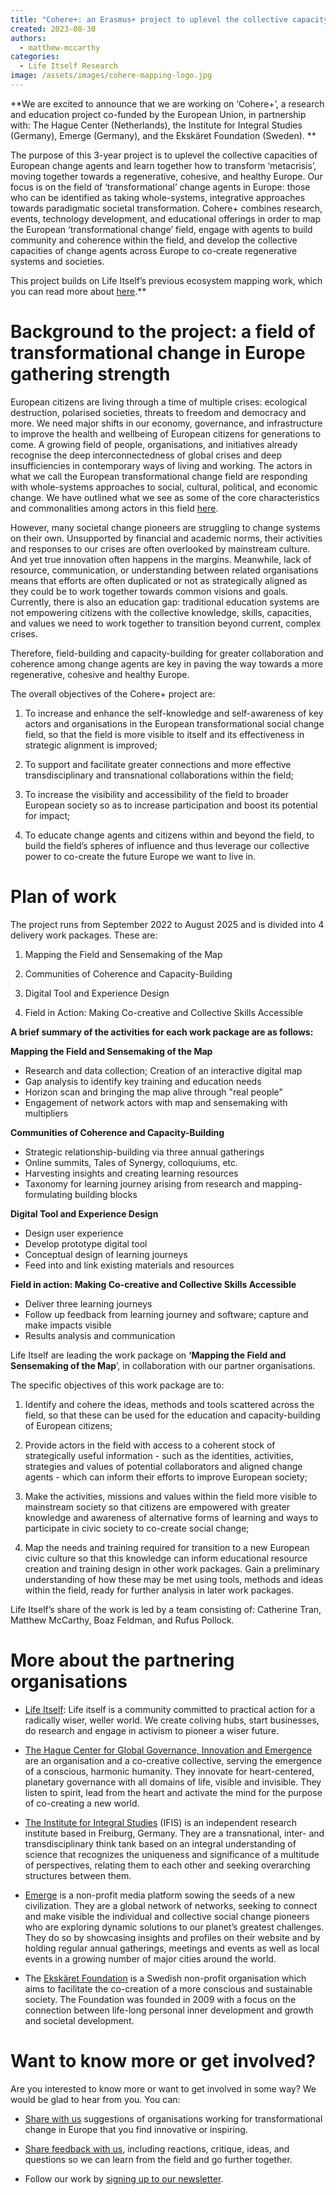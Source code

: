 ```yaml
---
title: "Cohere+: an Erasmus+ project to uplevel the collective capacity of European change agents"
created: 2023-08-30
authors: 
  - matthew-mccarthy
categories: 
  - Life Itself Research
image: /assets/images/cohere-mapping-logo.jpg
---
```


**We are excited to announce that we are working on ‘Cohere+’, a research and education project co-funded by the European Union, in partnership with: The Hague Center (Netherlands), the Institute for Integral Studies (Germany), Emerge (Germany), and the Ekskäret Foundation (Sweden). **

The purpose of this 3-year project is to uplevel the collective capacities of European change agents and learn together how to transform ‘metacrisis’, moving together towards a regenerative, cohesive, and healthy Europe. Our focus is on the field of ‘transformational’ change agents in Europe: those who can be identified as taking whole-systems, integrative approaches towards paradigmatic societal transformation. Cohere+ combines research, events, technology development, and educational offerings in order to map the European ‘transformational change’ field, engage with agents to build community and coherence within the field, and develop the collective capacities of change agents across Europe to co-create regenerative systems and societies. 

This project builds on Life Itself’s previous ecosystem mapping work, which you can read more about [here](https://lifeitself.org/initiatives/ecosystem-mapping).**

# Background to the project: a field of transformational change in Europe gathering strength

European citizens are living through a time of multiple crises: ecological destruction, polarised societies, threats to freedom and democracy and more. We need major shifts in our economy, governance, and infrastructure to improve the health and wellbeing of European citizens for generations to come. A growing field of people, organisations, and initiatives already recognise the deep interconnectedness of global crises and deep insufficiencies in contemporary ways of living and working. The actors in what we call the European transformational change field are responding with whole-systems approaches to social, cultural, political, and economic change. We have outlined what we see as some of the core characteristics and commonalities among actors in this field [here](https://lifeitself.org/ecosystem). 
  
However, many societal change pioneers are struggling to change systems on their own. Unsupported by financial and academic norms, their activities and responses to our crises are often overlooked by mainstream culture. And yet true innovation often happens in the margins. Meanwhile, lack of resource, communication, or understanding between related organisations means that efforts are often duplicated or not as strategically aligned as they could be to work together towards common visions and goals. Currently, there is also an education gap: traditional education systems are not empowering citizens with the collective knowledge, skills, capacities, and values we need to work together to transition beyond current, complex crises. 

Therefore, field-building and capacity-building for greater collaboration and coherence among change agents are key in paving the way towards a more regenerative, cohesive and healthy Europe.

The overall objectives of the Cohere+ project are:

1. To increase and enhance the self-knowledge and self-awareness of key actors and organisations in the European transformational social change field, so that the field is more visible to itself and its effectiveness in strategic alignment is improved;
    
2. To support and facilitate greater connections and more effective transdisciplinary and transnational collaborations within the field;
    
3. To increase the visibility and accessibility of the field to broader European society so as to increase participation and boost its potential for impact;
    
4. To educate change agents and citizens within and beyond the field, to build the field’s spheres of influence and thus leverage our collective power to co-create the future Europe we want to live in. 
    
# Plan of work

The project runs from September 2022 to August 2025 and is divided into 4 delivery work packages. These are:

1. Mapping the Field and Sensemaking of the Map
    
2. Communities of Coherence and Capacity-Building
    
3. Digital Tool and Experience Design
    
4. Field in Action: Making Co-creative and Collective Skills Accessible
    

  **A brief summary of the activities for each work package are as follows:**
  
**Mapping the Field and Sensemaking of the Map** 

- Research and data collection; Creation of an interactive digital map
- Gap analysis to identify key training and education needs
- Horizon scan and bringing the map alive through "real people"
- Engagement of network actors with map and sensemaking with multipliers

**Communities of Coherence and Capacity-Building**

- Strategic relationship-building via three annual gatherings
- Online summits, Tales of Synergy, colloquiums, etc.
- Harvesting insights and creating learning resources
- Taxonomy for learning journey arising from research and mapping- formulating building blocks

**Digital Tool and Experience Design**

- Design user experience
- Develop prototype digital tool 
- Conceptual design of learning journeys 
- Feed into and link existing materials and resources

**Field in action: Making Co-creative and Collective Skills Accessible**

- Deliver three learning journeys 
- Follow up feedback from learning journey and software; capture and make impacts visible 
- Results analysis and communication 

Life Itself are leading the work package on **‘Mapping the Field and Sensemaking of the Map**’, in collaboration with our partner organisations.

The specific objectives of this work package are to:

1. Identify and cohere the ideas, methods and tools scattered across the field, so that these can be used for the education and capacity-building of European citizens;
    
2. Provide actors in the field with access to a coherent stock of strategically useful information - such as the identities, activities, strategies and values of potential collaborators and aligned change agents - which can inform their efforts to improve European society;
    
3. Make the activities, missions and values within the field more visible to mainstream society so that citizens are empowered with greater knowledge and awareness of alternative forms of learning and ways to participate in civic society to co-create social change;
    
4. Map the needs and training required for transition to a new European civic culture so that this knowledge can inform educational resource creation and training design in other work packages. Gain a preliminary understanding of how these may be met using tools, methods and ideas within the field, ready for further analysis in later work packages.
    

Life Itself’s share of the work is led by a team consisting of: Catherine Tran, Matthew McCarthy, Boaz Feldman, and Rufus Pollock. 

# More about the partnering organisations

- [Life Itself](https://lifeitself.org/): Life itself is a community committed to practical action for a radically wiser, weller world. We create coliving hubs, start businesses, do research and engage in activism to pioneer a wiser future.
    
- [The Hague Center for Global Governance, Innovation and Emergence](https://www.thehaguecenter.org/) are an organisation and a co-creative collective, serving the emergence of a conscious, harmonic humanity. They innovate for heart-centered, planetary governance with all domains of life, visible and invisible. They listen to spirit, lead from the heart and activate the mind for the purpose of co-creating a new world.
    
- [The Institute for Integral Studies](https://www.ifis-freiburg.de/en) (IFIS) is an independent research institute based in Freiburg, Germany. They are a transnational, inter- and transdisciplinary think tank based on an integral understanding of science that recognizes the uniqueness and significance of a multitude of perspectives, relating them to each other and seeking overarching structures between them.
    
- [Emerge](https://www.whatisemerging.com/) is a non-profit media platform sowing the seeds of a new civilization. They are a global network of networks, seeking to connect and make visible the individual and collective social change pioneers who are exploring dynamic solutions to our planet’s greatest challenges. They do so by showcasing insights and profiles on their website and by holding regular annual gatherings, meetings and events as well as local events in a growing number of major cities around the world.
    
- The [Ekskäret Foundation](http://ekskaret.se/) is a Swedish non-profit organisation which aims to facilitate the co-creation of a more conscious and sustainable society. The Foundation was founded in 2009 with a focus on the connection between life-long personal inner development and growth and societal development.
    

# Want to know more or get involved?

Are you interested to know more or want to get involved in some way? We would be glad to hear from you. You can:

- [Share with us](https://lifeitself.org/contact) suggestions of organisations working for transformational change in Europe that you find innovative or inspiring.
    
- [Share feedback with us](https://lifeitself.org/contact/), including reactions, critique, ideas, and questions so we can learn from the field and go further together.
    
- Follow our work by [signing up to our newsletter](https://lifeitself.org/).
    
